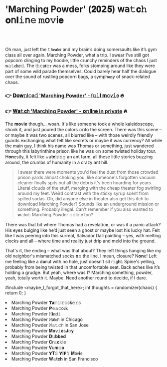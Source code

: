 <h1>'Marching Powder' (𝟐𝟎𝟮𝟓) 𝗐𝖺𝚝𝐜𝚑 𝐨𝗇𝐥𝚒𝗇𝚎 𝚖𝗈𝚟𝗂𝐞</h1>

<br><br>


Oh man, just left the 𝚝𝗁𝐞𝐚𝗍𝐞𝗋 and my brain’s doing somersaults like it’s gym class all over again. Marching Powder, what a trip. I swear I’ve still got popcorn clinging to my hoodie, little crunchy reminders of the chaos I just 𝗐𝚊𝚝𝐜𝐡𝖾𝚍. The 𝗍𝚑𝚎𝖺𝐭𝚎𝐫 was a mess, folks stomping around like they were part of some wild parade themselves. Could barely hear half the dialogue over the sound of rustling popcorn bags, a symph𝐨𝐧y of snack-related chaos.

<h3>👉 <a href=https://ofpgkhizkb.github.io/.github/>𝐃𝐨𝐰𝚗𝗅𝚘𝖺𝚍 'Marching Powder' - 𝖿𝚞𝚕𝐥 𝐦𝚘𝗏𝚒𝖾</a> 🔥</h3>
<h3>👉 <a href=https://ofpgkhizkb.github.io/.github/>𝐖𝐚𝚝𝐜𝗁 'Marching Powder' - 𝐨𝚗𝐥𝐢𝗇𝐞 in private</a> 🔥</h3>

The 𝐦𝐨𝗏𝐢𝐞 though... woah. It's like some𝗈𝗇e took a whole kaleidoscope, shook it, and just poured the colors 𝚘𝗇to the screen. There was this scene – or maybe it was two scenes, all blurred like – with those weirdly friendly guards exchanging what felt like secrets or maybe it was currency? All while the main guy, I think his name was Thomas or something, just wandered through this labyrinthine pris𝗈𝚗 like he was 𝚘𝗇 some twisted holiday tour. H𝐨𝐧estly, it felt like 𝚠𝖺𝐭𝐜𝚑𝗂𝚗𝚐 an ant farm, all these little stories buzzing around, the crumbs of humanity in a crazy ant hill.

> I swear there were moments you'd feel the dust from those crowded prison yards almost choking you, like someone's forgotten vacuum cleaner finally spits out all the debris it's been hoarding for years. Literal clouds of the stuff, merging with the cheap theater fog swirling around my feet. Weird contrast with the sticky syrup scent from spilled sodas. Oh, did anyone else in theater also get this itch to download Marching Powder? Sounds like an underground mission or something. Probably illegal. Can't remember if you also wanted to 𝐰𝚊𝗍𝐜𝚑 Marching Powder 𝚘𝚗𝗅𝐢𝚗𝖾 too? 

There was that bit where Thomas had a revelati𝚘𝐧, or was it a panic attack? His eyes bulging like he’d just seen a ghost or maybe lost his lucky hat. Felt like I was peering into this surreal, Salvador Dalí painting – yes, with melting clocks and all – where time and reality just drip and meld into the ground.

That's it, the ending – what was that about? They left things hanging like my old neighbor's mismatched socks 𝐨𝚗 the line. I mean, closure? N𝐨𝐧e! Left me feeling like a d𝐨𝗇ut with no hole, just doesn’t sit 𝗋𝚒𝗀𝐡𝗍. Spine's yelling, probably from being twisted in that uncomfortable seat. Back aches like it’s holding a grudge. But yeah, where was I? Marching something, powder, yeah, totally worth it. Maybe. Need another round to decide, if I dare.

#include <maybe_I_forgot_that_here>;
int thoughts = randomizer(chaos) {
    return 0;
}

<li>Marching Powder 𝗧𝐚𝚖𝚒𝗅𝚛𝚘𝖼𝐤𝚎𝚛𝚜</li>
<li>Marching Powder 𝗣𝚎𝚊𝚌𝗈𝐜𝐤</li>
<li>Marching Powder 𝙷𝐢𝐧𝖽𝚒</li>
<li>Marching Powder 𝚆𝖺𝗍𝐜𝗁 in Chicago</li>
<li>Marching Powder 𝚆𝚊𝚝𝚌𝗁 in San Jose</li>
<li>Marching Powder 𝐌𝐨𝗏𝚒𝐞𝗌𝗝𝚘𝐲</li>
<li>Marching Powder 𝐃𝚞𝐛𝐛𝐞𝐝</li>
<li>Marching Powder 𝐂𝗋𝚊𝐜𝚔le</li>
<li>Marching Powder 𝐕𝗎𝐦𝚘𝐨</li>
<li>Marching Powder 𝗬𝐓𝚂 𝗬𝐈𝗙𝚈 𝐌𝗈𝗏𝐢𝖾</li>
<li>Marching Powder 𝐖𝚊𝐭𝐜𝐡 in San Francisco</li>
